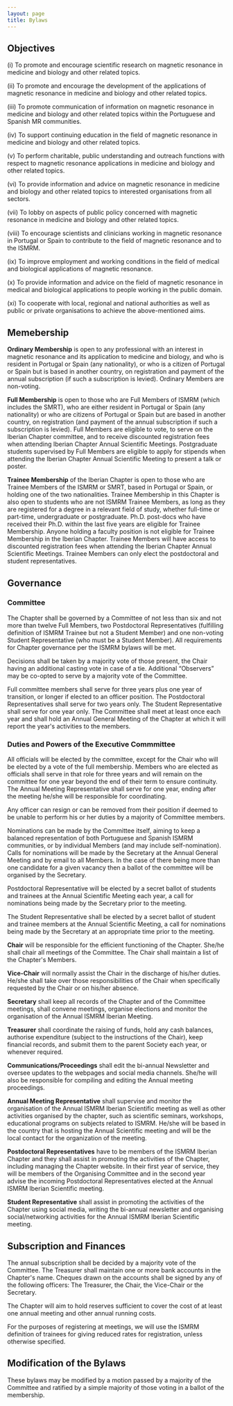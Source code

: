 ```yaml
---
layout: page
title: Bylaws
---
```


## Objectives

(i) To promote and encourage scientific research on magnetic resonance in medicine and biology and other related topics.

(ii) To promote and encourage the development of the applications of magnetic resonance in medicine and biology and other related topics.

(iii) To promote communication of information on magnetic resonance in medicine and biology and other related topics within the Portuguese and Spanish MR communities.

(iv) To support continuing education in the field of magnetic resonance in medicine and biology and other related topics.

(v) To perform charitable, public understanding and outreach functions with respect to magnetic resonance applications in medicine and biology and other related topics.

(vi) To provide information and advice on magnetic resonance in medicine and biology and other related topics to interested organisations from all sectors.

(vii) To lobby on aspects of public policy concerned with magnetic resonance in medicine and biology and other related topics.

(viii) To encourage scientists and clinicians working in magnetic resonance in Portugal or Spain to contribute to the field of magnetic resonance and to the ISMRM.

(ix) To improve employment and working conditions in the field of medical and biological applications of magnetic resonance.

(x) To provide information and advice on the field of magnetic resonance in medical and biological applications to people working in the public domain.

(xi) To cooperate with local, regional and national authorities as well as public or private organisations to achieve the above-mentioned aims.

## Memebership

**Ordinary Membership** is open to any professional with an interest in magnetic resonance and its
application to medicine and biology, and who is resident in Portugal or Spain (any nationality), or who is a
citizen of Portugal or Spain but is based in another country, on registration and payment of the annual
subscription (if such a subscription is levied). Ordinary Members are non-voting.

**Full Membership** is open to those who are Full Members of ISMRM (which includes the SMRT), who are
either resident in Portugal or Spain (any nationality) or who are citizens of Portugal or Spain but are
based in another country, on registration (and payment of the annual subscription if such a subscription is
levied). Full Members are eligible to vote, to serve on the Iberian Chapter committee, and to receive
discounted registration fees when attending Iberian Chapter Annual Scientific Meetings. Postgraduate
students supervised by Full Members are eligible to apply for stipends when attending the Iberian Chapter
Annual Scientific Meeting to present a talk or poster.

**Trainee Membership** of the Iberian Chapter is open to those who are Trainee Members of the ISMRM or
SMRT, based in Portugal or Spain, or holding one of the two nationalities. Trainee Membership in this
Chapter is also open to students who are not ISMRM Trainee Members, as long as they are registered for
a degree in a relevant field of study, whether full-time or part-time, undergraduate or postgraduate. Ph.D.
post-docs who have received their Ph.D. within the last five years are eligible for Trainee Membership.
Anyone holding a faculty position is not eligible for Trainee Membership in the Iberian Chapter. Trainee
Members will have access to discounted registration fees when attending the Iberian Chapter Annual
Scientific Meetings. Trainee Members can only elect the postdoctoral and student representatives.

## Governance

### Committee

The Chapter shall be governed by a Committee of not less than six and not more than twelve Full
Members, two Postdoctoral Representatives (fulfilling definition of ISMRM Trainee but not a Student
Member) and one non-voting Student Representative (who must be a Student Member). All requirements
for Chapter governance per the ISMRM bylaws will be met.

Decisions shall be taken by a majority vote of those present, the Chair having an additional casting vote in
case of a tie. Additional “Observers” may be co-opted to serve by a majority vote of the Committee. 

Full committee members shall serve for three years plus one year of transition, or longer if elected to an officer
position. The Postdoctoral Representatives shall serve for two years only. The Student Representative
shall serve for one year only. The Committee shall meet at least once each year and shall hold an Annual
General Meeting of the Chapter at which it will report the year's activities to the members.

### Duties and Powers of the Executive Commmittee

All officials will be elected by the committee, except for the Chair who will be elected by a vote of the full
membership. Members who are elected as officials shall serve in that role for three years and will remain
on the committee for one year beyond the end of their term to ensure continuity. The Annual Meeting
Representative shall serve for one year, ending after the meeting he/she will be responsible for
coordinating.

Any officer can resign or can be removed from their position if deemed to be unable to perform his or her
duties by a majority of Committee members.

Nominations can be made by the Committee itself, aiming to keep a balanced representation of both
Portuguese and Spanish ISMRM communities, or by individual Members (and may include
self-nomination). Calls for nominations will be made by the Secretary at the Annual General Meeting and
by email to all Members. In the case of there being more than one candidate for a given vacancy then a
ballot of the committee will be organised by the Secretary.

Postdoctoral Representative will be elected by a secret ballot of students and trainees at the Annual
Scientific Meeting each year, a call for nominations being made by the Secretary prior to the meeting.

The Student Representative shall be elected by a secret ballot of student and trainee members at the
Annual Scientific Meeting, a call for nominations being made by the Secretary at an appropriate time prior
to the meeting.

**Chair** will be responsible for the efficient functioning of the Chapter. She/he shall chair all meetings of the
Committee. The Chair shall maintain a list of the Chapter's Members.

**Vice-Chair** will normally assist the Chair in the discharge of his/her duties. He/she shall take over those responsibilities of the Chair when specifically requested by the Chair or on his/her absence.

**Secretary** shall keep all records of the Chapter and of the Committee meetings, shall convene meetings,
organise elections and monitor the organisation of the Annual ISMRM Iberian Meeting.

**Treasurer** shall coordinate the raising of funds, hold any cash balances, authorise expenditure (subject to
the instructions of the Chair), keep financial records, and submit them to the parent Society each year, or
whenever required.

**Communications/Proceedings** shall edit the bi-annual Newsletter and oversee updates to the webpages
and social media channels. She/he will also be responsible for compiling and editing the Annual meeting
proceedings.

**Annual Meeting Representative** shall supervise and monitor the organisation of the Annual ISMRM
Iberian Scientific meeting as well as other activities organised by the chapter, such as scientific seminars,
workshops, educational programs on subjects related to ISMRM. He/she will be based in the country that
is hosting the Annual Scientific meeting and will be the local contact for the organization of the meeting.

**Postdoctoral Representatives** have to be members of the ISMRM Iberian Chapter and they shall assist
in promoting the activities of the Chapter, including managing the Chapter website. In their first year of
service, they will be members of the Organising Committee and in the second year advise the incoming
Postdoctoral Representatives elected at the Annual ISMRM Iberian Scientific meeting.

**Student Representative** shall assist in promoting the activities of the Chapter using social media, writing
the bi-annual newsletter and organising social/networking activities for the Annual ISMRM Iberian
Scientific meeting.

## Subscription and Finances

The annual subscription shall be decided by a majority vote of the Committee. The Treasurer shall
maintain one or more bank accounts in the Chapter's name. Cheques drawn on the accounts shall be
signed by any of the following officers: The Treasurer, the Chair, the Vice-Chair or the Secretary.

The Chapter will aim to hold reserves sufficient to cover the cost of at least one annual meeting and other
annual running costs.

For the purposes of registering at meetings, we will use the ISMRM definition of trainees for giving
reduced rates for registration, unless otherwise specified.

## Modification of the Bylaws

These bylaws may be modified by a motion passed by a majority of the Committee and ratified by a
simple majority of those voting in a ballot of the membership.


